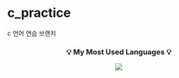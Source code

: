 # c_practice
c 언어 연습 브랜치
<h3 align="center">💡 My Most Used Languages 💡</h3>
<p align="center">
  <a href="https://github.com/buskingsue">
    <img align="center" src="https://github-readme-stats.vercel.app/api/all-langs/?username=buskingsue&layout=compact&show_icons=$on&show_owner=true&hide_title=true&theme=true&hide=none" />
  </a>
</p>
